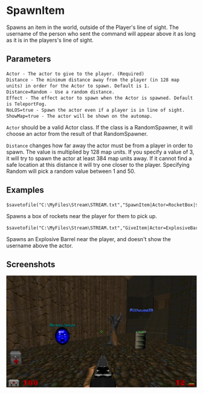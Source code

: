 # SpawnItem

Spawns an item in the world, outside of the Player's line of sight. The username of the person who sent the command will appear above it as long as it is in the players's line of sight.

## Parameters
```
Actor - The actor to give to the player. (Required)
Distance - The minimum distance away from the player (in 128 map units) in order for the Actor to spawn. Default is 1.
Distance=Random - Use a random distance.
Effect - The effect actor to spawn when the Actor is spawned. Default is TeleportFog.
NoLOS=true - Spawn the actor even if a player is in line of sight.
ShowMap=true - The actor will be shown on the automap.
```

`Actor` should be a valid Actor class. If the class is a RandomSpawner, it will choose an actor from the result of that RandomSpawner.

`Distance` changes how far away the actor must be from a player in order to spawn. The value is multiplied by 128 map units. If you specify a value of 3, it will try to spawn the actor at least 384 map units away. If it cannot find a safe location at this distance it will try one closer to the player. Specifying Random will pick a random value between 1 and 50.

## Examples

```
$savetofile("C:\MyFiles\Stream\STREAM.txt","SpawnItem|Actor=RocketBox|$username|$dummyormsg")
```
Spawns a box of rockets near the player for them to pick up.

```
$savetofile("C:\MyFiles\Stream\STREAM.txt","GiveItem|Actor=ExplosiveBarrel,NoName=true|$username|$dummyormsg")
```
Spawns an Explosive Barrel near the player, and doesn't show the username above the actor.


## Screenshots

![screenshot_spawnitem](../screenshots/screenshot_spawnitem.png)

